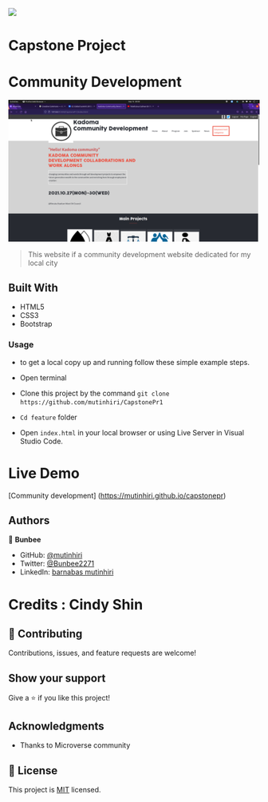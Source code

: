 ![](https://img.shields.io/badge/Microverse-blueviolet)

# Capstone Project 

# Community Development 

![screenshot](img/ScreenCap.png)

>This website if a community development website dedicated for my local city

>
## Built With

- HTML5
- CSS3
- Bootstrap

### Usage
 - to get a local copy up and running follow these simple example steps.

- Open terminal

- Clone this project by the command `git clone https://github.com/mutinhiri/CapstonePr1`

- `Cd feature` folder

- Open `index.html` in your local browser or using Live Server in Visual Studio Code.

# Live Demo

[Community development] (https://mutinhiri.github.io/capstonepr)


## Authors

👤 **Bunbee**

- GitHub: [@mutinhiri](https://github.com/mutinhiri)
- Twitter: [@Bunbee2271](https://twitter.com/@Bunbee2271)
- LinkedIn: [barnabas mutinhiri](https://linkedin.com/in/bunbee)

# Credits : Cindy Shin


## 🤝 Contributing

Contributions, issues, and feature requests are welcome!


## Show your support

Give a ⭐️ if you like this project!

## Acknowledgments

- Thanks to Microverse community

## 📝 License

This project is [MIT](./MIT.md) licensed.